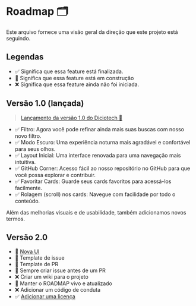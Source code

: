 # Roadmap 🗂️

Este arquivo fornece uma visão geral da direção que este projeto está seguindo.

## Legendas

- ✅ Significa que essa feature está finalizada.
- 🚧 Significa que essa feature está em construção 
- ❌ Significa que essa feature ainda não foi iniciada.

## Versão 1.0 (lançada)

> [Lançamento da versão 1.0 do Diciotech 📖](https://github.com/levxyca/diciotech/releases/tag/v1.0)

- ✅ Filtro: Agora você pode refinar ainda mais suas buscas com nosso novo filtro.
- ✅ Modo Escuro: Uma experiência noturna mais agradável e confortável para seus olhos.
- ✅ Layout Inicial: Uma interface renovada para uma navegação mais intuitiva.
- ✅ GitHub Corner: Acesso fácil ao nosso repositório no GitHub para que você possa explorar e contribuir.
- ✅ Favoritar Cards: Guarde seus cards favoritos para acessá-los facilmente.
- ✅ Rolagem (scroll) nos cards: Navegue com facilidade por todo o conteúdo.

Além das melhorias visuais e de usabilidade, também adicionamos novos termos.

## Versão 2.0

- 🚧 [Nova UI](https://github.com/levxyca/diciotech/issues/12)
- 🚧 Template de issue
- 🚧 Template de PR
- 🚧 Sempre criar issue antes de um PR
- ❌ Criar um wiki para o projeto
- 🚧 Manter o ROADMAP vivo e atualizado
- ❌ Adicionar um código de conduta
- ✅ [Adicionar uma licença](https://github.com/levxyca/diciotech/issues/65)